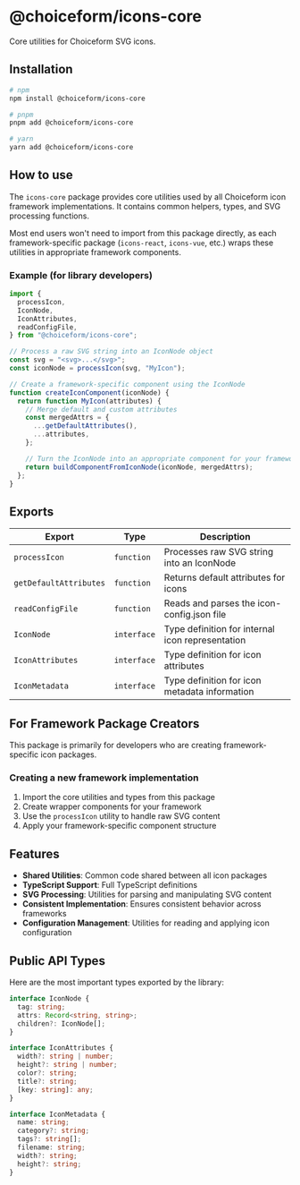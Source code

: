 # @choiceform/icons-core

Core utilities for Choiceform SVG icons.

## Installation

```bash
# npm
npm install @choiceform/icons-core

# pnpm
pnpm add @choiceform/icons-core

# yarn
yarn add @choiceform/icons-core
```

## How to use

The `icons-core` package provides core utilities used by all Choiceform icon framework implementations. It contains common helpers, types, and SVG processing functions.

Most end users won't need to import from this package directly, as each framework-specific package (`icons-react`, `icons-vue`, etc.) wraps these utilities in appropriate framework components.

### Example (for library developers)

```js
import {
  processIcon,
  IconNode,
  IconAttributes,
  readConfigFile,
} from "@choiceform/icons-core";

// Process a raw SVG string into an IconNode object
const svg = "<svg>...</svg>";
const iconNode = processIcon(svg, "MyIcon");

// Create a framework-specific component using the IconNode
function createIconComponent(iconNode) {
  return function MyIcon(attributes) {
    // Merge default and custom attributes
    const mergedAttrs = {
      ...getDefaultAttributes(),
      ...attributes,
    };

    // Turn the IconNode into an appropriate component for your framework
    return buildComponentFromIconNode(iconNode, mergedAttrs);
  };
}
```

## Exports

| Export                 | Type        | Description                                      |
| ---------------------- | ----------- | ------------------------------------------------ |
| `processIcon`          | `function`  | Processes raw SVG string into an IconNode        |
| `getDefaultAttributes` | `function`  | Returns default attributes for icons             |
| `readConfigFile`       | `function`  | Reads and parses the icon-config.json file       |
| `IconNode`             | `interface` | Type definition for internal icon representation |
| `IconAttributes`       | `interface` | Type definition for icon attributes              |
| `IconMetadata`         | `interface` | Type definition for icon metadata information    |

## For Framework Package Creators

This package is primarily for developers who are creating framework-specific icon packages.

### Creating a new framework implementation

1. Import the core utilities and types from this package
2. Create wrapper components for your framework
3. Use the `processIcon` utility to handle raw SVG content
4. Apply your framework-specific component structure

## Features

- **Shared Utilities**: Common code shared between all icon packages
- **TypeScript Support**: Full TypeScript definitions
- **SVG Processing**: Utilities for parsing and manipulating SVG content
- **Consistent Implementation**: Ensures consistent behavior across frameworks
- **Configuration Management**: Utilities for reading and applying icon configuration

## Public API Types

Here are the most important types exported by the library:

```typescript
interface IconNode {
  tag: string;
  attrs: Record<string, string>;
  children?: IconNode[];
}

interface IconAttributes {
  width?: string | number;
  height?: string | number;
  color?: string;
  title?: string;
  [key: string]: any;
}

interface IconMetadata {
  name: string;
  category?: string;
  tags?: string[];
  filename: string;
  width?: string;
  height?: string;
}
```
